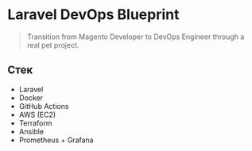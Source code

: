 # Laravel DevOps Blueprint

> Transition from Magento Developer to DevOps Engineer through a real pet project.

## Стек
- Laravel
- Docker
- GitHub Actions
- AWS (EC2)
- Terraform
- Ansible
- Prometheus + Grafana
